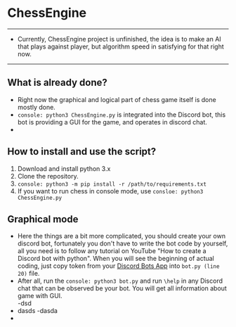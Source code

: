 # ChessEngine

---
- Currently, ChessEngine project is unfinished, the idea is to make an AI that plays against player, but algorithm speed in satisfying for that right now.

---
## What is already done?
- Right now the graphical and logical part of chess game itself is done mostly done.
- ```console: python3 ChessEngine.py``` is integrated into the Discord bot, this bot is providing a GUI for the game, and operates in discord chat.
- 

## How to install and use the script?

1. Download and install python 3.x
2. Clone the repository.
3. ```console: python3 -m pip install -r /path/to/requirements.txt```
4. If you want to run chess in console mode, use ```consloe: python3 ChessEngine.py```

## Graphical mode
- Here the things are a bit more complicated, you should create your own discord bot, fortunately you don't have to write the bot code by yourself, all you need is to follow any tutorial on YouTube "How to create a Discord bot with python". When you will see the beginning of actual coding, just copy token from your [Discord Bots App](https://discord.com/developers/applications) into ``bot.py (line 20)`` file.
- After all, run the ``console: python3 bot.py`` and run ``\help`` in any Discord chat that can be observed be your bot. You will get all information about game with GUI.  
-dsd
- dasds
-dasda
- 

